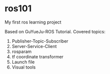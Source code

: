 # ros101
My first ros learning project

Based on GuYueJu-ROS Tutorial. Covered topics:
1. Publisher-Topic-Subscriber
2. Server-Service-Client
3. rosparam
4. tf coordinate transformer
5. Launch file
6. Visual tools
